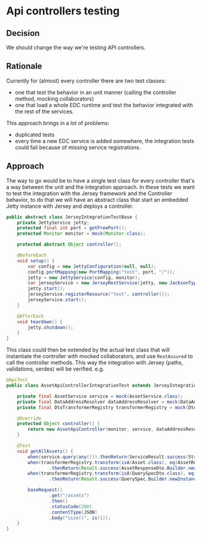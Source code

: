 # Api controllers testing

## Decision

We should change the way we're testing API controllers.

## Rationale

Currently for (almost) every controller there are two test classes:
- one that test the behavior in an unit manner (calling the controller method, mocking collaborators)
- one that load a whole EDC runtime and test the behavior integrated with the rest of the services.

This approach brings in a lot of problems:
- duplicated tests
- every time a new EDC service is added somewhere, the integration tests could fail because of missing service registrations.

## Approach

The way to go would be to have a single test class for every controller that's a way between the unit and the integration approach.
In these tests we want to test the integration with the Jersey framework and the Controller behavior, to do that we will have
an abstract class that start an embedded Jetty instance with Jersey and deploys a controller.
```java
public abstract class JerseyIntegrationTestBase {
    private JettyService jetty;
    protected final int port = getFreePort();
    protected Monitor monitor = mock(Monitor.class);

    protected abstract Object controller();

    @BeforeEach
    void setup() {
        var config = new JettyConfiguration(null, null);
        config.portMapping(new PortMapping("test", port, "/"));
        jetty = new JettyService(config, monitor);
        var jerseyService = new JerseyRestService(jetty, new JacksonTypeManager(), mock(JerseyConfiguration.class), monitor);
        jetty.start();
        jerseyService.registerResource("test", controller());
        jerseyService.start();
    }

    @AfterEach
    void teardown() {
        jetty.shutdown();
    }
}
```

This class could then be extended by the actual test class that will instantiate the controller with mocked collaborators,
and use `RestAssured` to call the controller methods. This way the integration with Jersey (paths, validations, serdes)
will be verified.
e.g.
```java
@ApiTest
public class AssetApiControllerIntegrationTest extends JerseyIntegrationTestBase {

    private final AssetService service = mock(AssetService.class);
    private final DataAddressResolver dataAddressResolver = mock(DataAddressResolver.class);
    private final DtoTransformerRegistry transformerRegistry = mock(DtoTransformerRegistry.class);

    @Override
    protected Object controller() {
        return new AssetApiController(monitor, service, dataAddressResolver, transformerRegistry);
    }

    @Test
    void getAllAssets() {
        when(service.query(any())).thenReturn(ServiceResult.success(Stream.of(Asset.Builder.newInstance().build())));
        when(transformerRegistry.transform(isA(Asset.class), eq(AssetResponseDto.class)))
                .thenReturn(Result.success(AssetResponseDto.Builder.newInstance().build()));
        when(transformerRegistry.transform(isA(QuerySpecDto.class), eq(QuerySpec.class)))
                .thenReturn(Result.success(QuerySpec.Builder.newInstance().offset(10).build()));

        baseRequest()
                .get("/assets")
                .then()
                .statusCode(200)
                .contentType(JSON)
                .body("size()", is(1));
    }
}
```
